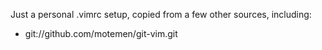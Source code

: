 Just a personal .vimrc setup, copied from a few other sources, including:

*  git://github.com/motemen/git-vim.git

